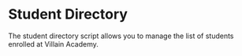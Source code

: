 # Student Directory #

The student directory script allows you to manage the list of students enrolled at Villain Academy.
